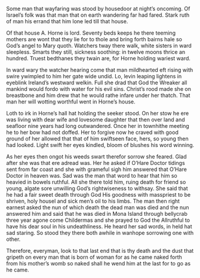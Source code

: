 Some man that wayfaring was stood by housedoor at night’s oncoming. Of
Israel’s folk was that man that on earth wandering far had fared. Stark
ruth of man his errand that him lone led till that house.

Of that house A. Horne is lord. Seventy beds keeps he there teeming
mothers are wont that they lie for to thole and bring forth bairns hale
so God’s angel to Mary quoth. Watchers tway there walk, white sisters in
ward sleepless. Smarts they still, sickness soothing: in twelve moons
thrice an hundred. Truest bedthanes they twain are, for Horne holding
wariest ward.

In ward wary the watcher hearing come that man mildhearted eft rising
with swire ywimpled to him her gate wide undid. Lo, levin leaping
lightens in eyeblink Ireland’s westward welkin. Full she drad that God
the Wreaker all mankind would fordo with water for his evil sins.
Christ’s rood made she on breastbone and him drew that he would rathe
infare under her thatch. That man her will wotting worthful went in
Horne’s house.

Loth to irk in Horne’s hall hat holding the seeker stood. On her stow he
ere was living with dear wife and lovesome daughter that then over land
and seafloor nine years had long outwandered. Once her in townhithe
meeting he to her bow had not doffed. Her to forgive now he craved with
good ground of her allowed that that of him swiftseen face, hers, so
young then had looked. Light swift her eyes kindled, bloom of blushes
his word winning.

As her eyes then ongot his weeds swart therefor sorrow she feared. Glad
after she was that ere adread was. Her he asked if O’Hare Doctor tidings
sent from far coast and she with grameful sigh him answered that O’Hare
Doctor in heaven was. Sad was the man that word to hear that him so
heavied in bowels ruthful. All she there told him, ruing death for
friend so young, algate sore unwilling God’s rightwiseness to withsay.
She said that he had a fair sweet death through God His goodness with
masspriest to be shriven, holy housel and sick men’s oil to his limbs.
The man then right earnest asked the nun of which death the dead man was
died and the nun answered him and said that he was died in Mona Island
through bellycrab three year agone come Childermas and she prayed to God
the Allruthful to have his dear soul in his undeathliness. He heard her
sad words, in held hat sad staring. So stood they there both awhile in
wanhope sorrowing one with other.

Therefore, everyman, look to that last end that is thy death and the
dust that gripeth on every man that is born of woman for as he came
naked forth from his mother’s womb so naked shall he wend him at the
last for to go as he came.
